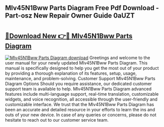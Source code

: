 ## Mlv45N1Bww Parts Diagram Free Pdf Download - Part-osz New Repair Owner Guide 0aUZT

# <h2><a href="http://dfunuui.blite.top/?on=Mlv45N1Bww+Parts+Diagram">🔗Download New 👉🔴 Mlv45N1Bww Parts Diagram</a></h2>

[![Mlv45N1Bww Parts Diagram download](https://i.imgur.com/lujVjoI.png)](http://dfunuui.blite.top/?on=Mlv45N1Bww+Parts+Diagram)
Greetings and welcome to the user manual for your newly updated Mlv45N1Bww Parts Diagram. This manual is specifically designed to help you get the most out of your product by providing a thorough explanation of its features, setup, usage, maintenance, and problem-solving. Customer Support Mlv45N1Bww Parts Diagram Options Should you require assistance, our dedicated customer support team is available to help. Mlv45N1Bww Parts Diagram advanced features include multi-language support, real-time translation, customizable widgets, and voice recognition, all accessible through the user-friendly and customizable interface. We trust that the Mlv45N1Bww Parts Diagram has been an accurate and detailed resource in your efforts to learn the ins and outs of your new device. In case of any queries or concerns, please do not hesitate to reach out to our customer service team.
